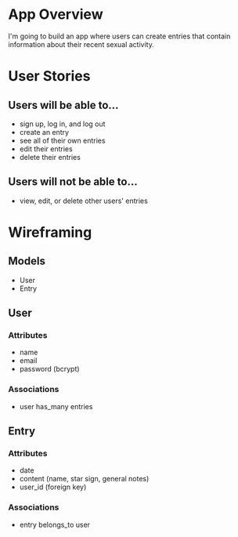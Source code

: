 # App Overview 

I'm going to build an app where users can create entries that contain information about their recent sexual activity.

# User Stories 
## Users will be able to... 
- sign up, log in, and log out 
- create an entry 
- see all of their own entries 
- edit their entries 
- delete their entries 
## Users will not be able to... 
- view, edit, or delete other users' entries 

# Wireframing 
## Models 
- User 
- Entry 

## User 
### Attributes 
- name 
- email 
- password (bcrypt)
### Associations 
- user has_many entries 

## Entry 
### Attributes 
- date 
- content (name, star sign, general notes)
- user_id (foreign key)
### Associations 
- entry belongs_to user 